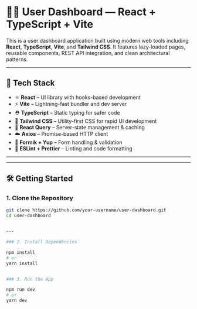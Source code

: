 # 🧑‍💻 User Dashboard — React + TypeScript + Vite

This is a user dashboard application built using modern web tools including **React**, **TypeScript**, **Vite**, and **Tailwind CSS**. It features lazy-loaded pages, reusable components, REST API integration, and clean architectural patterns.

---

## 🚀 Tech Stack

- ⚛️ **React** – UI library with hooks-based development
- ⚡ **Vite** – Lightning-fast bundler and dev server
- ⛑️ **TypeScript** – Static typing for safer code
- 🎨 **Tailwind CSS** – Utility-first CSS for rapid UI development
- 🔁 **React Query** – Server-state management & caching
- ☁️ **Axios** – Promise-based HTTP client
- 🧪 **Formik + Yup** – Form handling & validation
- 🧹 **ESLint + Prettier** – Linting and code formatting

---

---

## 🛠️ Getting Started

### 1. Clone the Repository

```bash
git clone https://github.com/your-username/user-dashboard.git
cd user-dashboard


---

### 2. Install Dependencies

npm install
# or
yarn install


### 3. Run the App

npm run dev
# or
yarn dev
```
